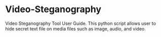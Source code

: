 # Video-Steganography
Video Steganography Tool User Guide. This python script allows user to hide secret text file on media files such as image, audio, and video.
